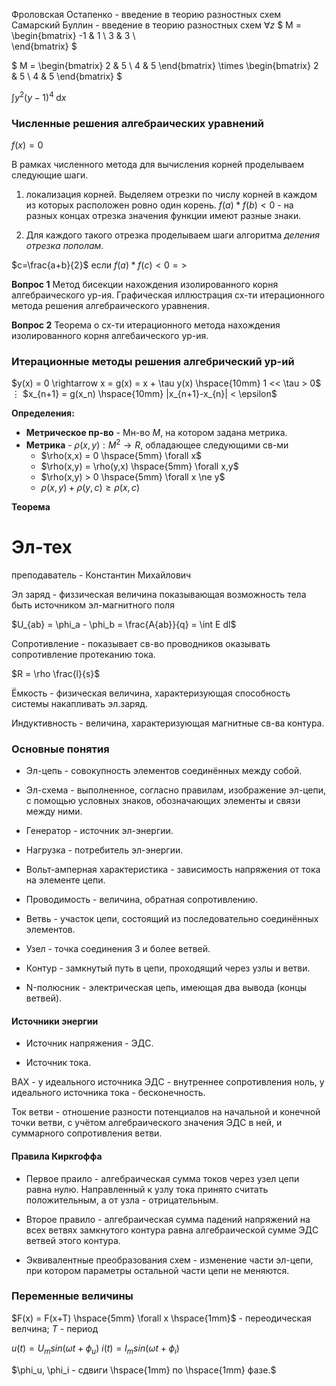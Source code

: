 Фроловская Остапенко - введение в теорию разностных схем
Самарский Буллин - введение в теорию разностных схем
$\forall z$
$ M = \begin{bmatrix} 
    -1 & 1  \\
    3 & 3   \\  
    \end{bmatrix}
$

$
M = \begin{bmatrix}
    2 & 5 \\
    4 & 5
    \end{bmatrix}
    \times
    \begin{bmatrix}
    2 & 5 \\
    4 & 5
    \end{bmatrix}
$

$\int y^2(y-1)^4\;\mathrm{d}x$

### Численные решения алгебраических уравнений

$f(x)=0$

В рамках численного метода для вычисления корней проделываем следующие шаги.

1. локализация корней. Выделяем отрезки по числу корней в каждом из которых расположен ровно один корень.
$f(a)*f(b) < 0$ - на разных концах отрезка значения функции имеют разные знаки.  

2. Для каждого такого отрезка проделываем шаги алгоритма _деления отрезка пополам_.

$c=\frac{a+b}{2}$ если $f(a)*f(c) < 0 =>$

__Вопрос 1__
Метод бисекции нахождения изолированного корня алгебраического ур-ия. Графическая иллюстрация сх-ти итерационного метода решения алгебраического уравнения.  

__Вопрос 2__
Теорема о сх-ти итерационного метода нахождения изолированного корня алгебаического ур-ия.

### Итерационные методы решения алгебрический ур-ий

$y(x) = 0 \rightarrow x = g(x) = x + \tau y(x)  \hspace{10mm} 1 << \tau > 0$ 
$\vdots$
$x_{n+1} = g(x_n) \hspace{10mm} |x_{n+1}-x_{n}| < \epsilon$

__Определения:__
* __Метрическое пр-во__ - Мн-во $M$, на котором задана метрика.
* __Метрика__ - $\rho(x,y): M^2 \rightarrow R$, обладающее следующими св-ми
    * $\rho(x,x) = 0 \hspace{5mm} \forall x$
    * $\rho(x,y) = \rho(y,x) \hspace{5mm} \forall x,y$
    * $\rho(x,y) > 0 \hspace{5mm} \forall x \ne y$
    * $\rho(x,y) + \rho(y,c) \geq \rho(x,c)$

__Теорема__



# Эл-тех

преподаватель - Константин Михайлович

Эл заряд - физзическая величина показывающая возможность тела быть источником эл-магнитного поля

$U_{ab} = \phi_a - \phi_b = \frac{A{ab}}{q} = \int E dl$

Сопротивление - показывает св-во проводников оказывать сопротивление протеканию тока.

$R = \rho \frac{l}{s}$

Ёмкость - физическая величина, характеризующая способность системы накапливать эл.заряд.

Индуктивность - величина, характеризующая магнитные св-ва контура.

### Основные понятия

* Эл-цепь - совокупность элементов соединённых между собой.

* Эл-схема - выполненное, согласно правилам, изображение эл-цепи, с помощью условных знаков, обозначающих элементы и связи между ними.

* Генератор - источник эл-энергии.

* Нагрузка - потребитель эл-энергии.

* Вольт-амперная характеристика - зависимость напряжения от тока на элементе цепи.

* Проводимость - величина, обратная сопротивлению.

* Ветвь - участок цепи, состоящий из последовательно соединённых элементов.

* Узел - точка соединения 3 и более ветвей.

* Контур - замкнутый путь в цепи, проходящий через узлы и ветви.

* N-полюсник - электрическая цепь, имеющая два вывода (концы ветвей).

#### Источники энергии

* Источник напряжения - ЭДС.

* Источник тока.

ВАХ - у идеального источника ЭДС - внутреннее сопротивления ноль, у идеального источника тока - бесконечность.

Ток ветви - отношение разности потенциалов на начальной и конечной точки ветви, с учётом алгебраического значения ЭДС в ней, и суммарного сопротивления ветви.

#### Правила Киркгоффа

* Первое праило - алгебраическая сумма токов через узел цепи равна нулю. Направленный к узлу тока принято считать положительным, а от узла - отрицательным.

* Второе правило - алгебраическая сумма падений напряжений на всех ветвях замкнутого контура равна алгебраической сумме ЭДС ветвей этого контура.

* Эквивалентные преобразования схем - изменение части эл-цепи, при котором параметры остальной части цепи не меняются.

### Переменные величины

$F(x) = F(x+T) \hspace{5mm} \forall x \hspace{1mm}$ - переодическая велчина; $T$ - период  

$u(t) = U_m sin(\omega t + \phi_u)$
$i(t) = I_m sin(\omega t + \phi_i)$

$\phi_u, \phi_i - сдвиги \hspace{1mm} по \hspace{1mm} фазе.$